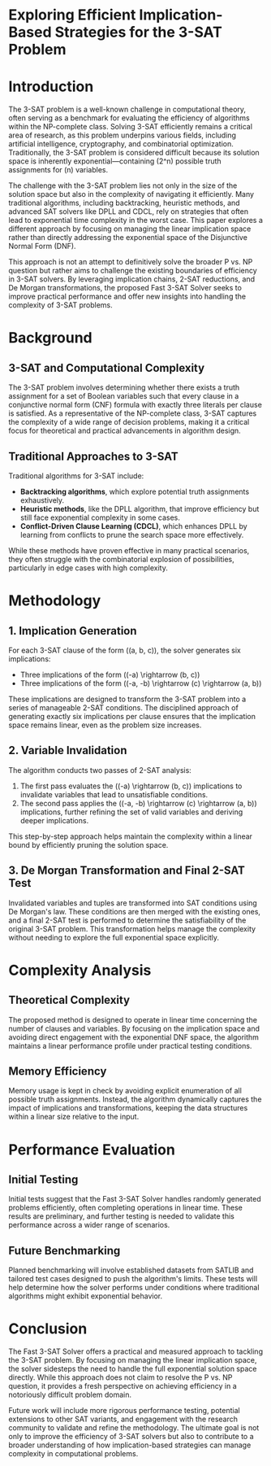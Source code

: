 # Exploring Efficient Implication-Based Strategies for the 3-SAT Problem

# Introduction

The 3-SAT problem is a well-known challenge in computational theory, often serving as a benchmark for evaluating the efficiency of algorithms within the NP-complete class. Solving 3-SAT efficiently remains a critical area of research, as this problem underpins various fields, including artificial intelligence, cryptography, and combinatorial optimization. Traditionally, the 3-SAT problem is considered difficult because its solution space is inherently exponential—containing \(2^n\) possible truth assignments for \(n\) variables.

The challenge with the 3-SAT problem lies not only in the size of the solution space but also in the complexity of navigating it efficiently. Many traditional algorithms, including backtracking, heuristic methods, and advanced SAT solvers like DPLL and CDCL, rely on strategies that often lead to exponential time complexity in the worst case. This paper explores a different approach by focusing on managing the linear implication space rather than directly addressing the exponential space of the Disjunctive Normal Form (DNF).

This approach is not an attempt to definitively solve the broader P vs. NP question but rather aims to challenge the existing boundaries of efficiency in 3-SAT solvers. By leveraging implication chains, 2-SAT reductions, and De Morgan transformations, the proposed Fast 3-SAT Solver seeks to improve practical performance and offer new insights into handling the complexity of 3-SAT problems.

# Background

## 3-SAT and Computational Complexity

The 3-SAT problem involves determining whether there exists a truth assignment for a set of Boolean variables such that every clause in a conjunctive normal form (CNF) formula with exactly three literals per clause is satisfied. As a representative of the NP-complete class, 3-SAT captures the complexity of a wide range of decision problems, making it a critical focus for theoretical and practical advancements in algorithm design.

## Traditional Approaches to 3-SAT

Traditional algorithms for 3-SAT include:
- **Backtracking algorithms**, which explore potential truth assignments exhaustively.
- **Heuristic methods**, like the DPLL algorithm, that improve efficiency but still face exponential complexity in some cases.
- **Conflict-Driven Clause Learning (CDCL)**, which enhances DPLL by learning from conflicts to prune the search space more effectively.

While these methods have proven effective in many practical scenarios, they often struggle with the combinatorial explosion of possibilities, particularly in edge cases with high complexity.

# Methodology

## 1. Implication Generation

For each 3-SAT clause of the form \((a, b, c)\), the solver generates six implications:
- Three implications of the form \((-a) \rightarrow (b, c)\)
- Three implications of the form \((-a, -b) \rightarrow (c) \rightarrow (a, b)\)

These implications are designed to transform the 3-SAT problem into a series of manageable 2-SAT conditions. The disciplined approach of generating exactly six implications per clause ensures that the implication space remains linear, even as the problem size increases.

## 2. Variable Invalidation

The algorithm conducts two passes of 2-SAT analysis:
1. The first pass evaluates the \((-a) \rightarrow (b, c)\) implications to invalidate variables that lead to unsatisfiable conditions.
2. The second pass applies the \((-a, -b) \rightarrow (c) \rightarrow (a, b)\) implications, further refining the set of valid variables and deriving deeper implications.

This step-by-step approach helps maintain the complexity within a linear bound by efficiently pruning the solution space.

## 3. De Morgan Transformation and Final 2-SAT Test

Invalidated variables and tuples are transformed into SAT conditions using De Morgan's law. These conditions are then merged with the existing ones, and a final 2-SAT test is performed to determine the satisfiability of the original 3-SAT problem. This transformation helps manage the complexity without needing to explore the full exponential space explicitly.

# Complexity Analysis

## Theoretical Complexity

The proposed method is designed to operate in linear time concerning the number of clauses and variables. By focusing on the implication space and avoiding direct engagement with the exponential DNF space, the algorithm maintains a linear performance profile under practical testing conditions.

## Memory Efficiency

Memory usage is kept in check by avoiding explicit enumeration of all possible truth assignments. Instead, the algorithm dynamically captures the impact of implications and transformations, keeping the data structures within a linear size relative to the input.

# Performance Evaluation

## Initial Testing

Initial tests suggest that the Fast 3-SAT Solver handles randomly generated problems efficiently, often completing operations in linear time. These results are preliminary, and further testing is needed to validate this performance across a wider range of scenarios.

## Future Benchmarking

Planned benchmarking will involve established datasets from SATLIB and tailored test cases designed to push the algorithm's limits. These tests will help determine how the solver performs under conditions where traditional algorithms might exhibit exponential behavior.

# Conclusion

The Fast 3-SAT Solver offers a practical and measured approach to tackling the 3-SAT problem. By focusing on managing the linear implication space, the solver sidesteps the need to handle the full exponential solution space directly. While this approach does not claim to resolve the P vs. NP question, it provides a fresh perspective on achieving efficiency in a notoriously difficult problem domain.

Future work will include more rigorous performance testing, potential extensions to other SAT variants, and engagement with the research community to validate and refine the methodology. The ultimate goal is not only to improve the efficiency of 3-SAT solvers but also to contribute to a broader understanding of how implication-based strategies can manage complexity in computational problems.


